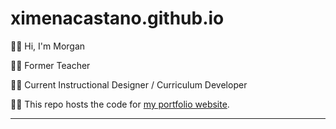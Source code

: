 # ximenacastano.github.io

:raising_hand_woman: Hi, I'm Morgan 

:woman_teacher: Former Teacher

:woman_technologist: Current Instructional Designer / Curriculum Developer

:sassy_woman: This repo hosts the code for [my portfolio website](https://ximenacastano.github.io). 

---

